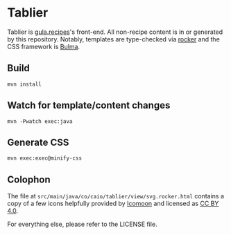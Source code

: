 # Tablier

Tablier is [gula.recipes][gula]'s front-end. All non-recipe content is
in or generated by this repository. Notably, templates are type-checked
via [rocker][] and the CSS framework is [Bulma][bulma].

[gula]: https://gula.recipes
[rocker]: https://github.com/fizzed/rocker
[bulma]: https://bulma.io

## Build

    mvn install

## Watch for template/content changes

    mvn -Pwatch exec:java

## Generate CSS

    mvn exec:exec@minify-css

## Colophon

The file at `src/main/java/co/caio/tablier/view/svg.rocker.html` contains
a copy of a few icons helpfully provided by [Icomoon][ico] and licensed
as [CC BY 4.0][cc].

For everything else, please refer to the LICENSE file.

[ico]: https://icomoon.io
[cc]: https://creativecommons.org/licenses/by/4.0/

